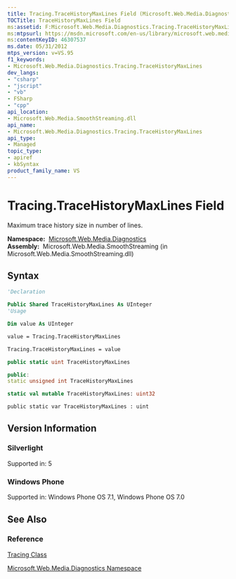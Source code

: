 ```yaml
---
title: Tracing.TraceHistoryMaxLines Field (Microsoft.Web.Media.Diagnostics)
TOCTitle: TraceHistoryMaxLines Field
ms:assetid: F:Microsoft.Web.Media.Diagnostics.Tracing.TraceHistoryMaxLines
ms:mtpsurl: https://msdn.microsoft.com/en-us/library/microsoft.web.media.diagnostics.tracing.tracehistorymaxlines(v=VS.95)
ms:contentKeyID: 46307537
ms.date: 05/31/2012
mtps_version: v=VS.95
f1_keywords:
- Microsoft.Web.Media.Diagnostics.Tracing.TraceHistoryMaxLines
dev_langs:
- "csharp"
- "jscript"
- "vb"
- FSharp
- "cpp"
api_location:
- Microsoft.Web.Media.SmoothStreaming.dll
api_name:
- Microsoft.Web.Media.Diagnostics.Tracing.TraceHistoryMaxLines
api_type:
- Managed
topic_type:
- apiref
- kbSyntax
product_family_name: VS
---
```


# Tracing.TraceHistoryMaxLines Field

Maximum trace history size in number of lines.

**Namespace:**  [Microsoft.Web.Media.Diagnostics](microsoft-web-media-diagnostics-namespace_1.md)  
**Assembly:**  Microsoft.Web.Media.SmoothStreaming (in Microsoft.Web.Media.SmoothStreaming.dll)

## Syntax

```vb
'Declaration

Public Shared TraceHistoryMaxLines As UInteger
'Usage

Dim value As UInteger

value = Tracing.TraceHistoryMaxLines

Tracing.TraceHistoryMaxLines = value
```

```csharp
public static uint TraceHistoryMaxLines
```

```cpp
public:
static unsigned int TraceHistoryMaxLines
```

``` fsharp
static val mutable TraceHistoryMaxLines: uint32
```

```jscript
public static var TraceHistoryMaxLines : uint
```

## Version Information

### Silverlight

Supported in: 5  

### Windows Phone

Supported in: Windows Phone OS 7.1, Windows Phone OS 7.0  

## See Also

### Reference

[Tracing Class](tracing-class-microsoft-web-media-diagnostics_1.md)

[Microsoft.Web.Media.Diagnostics Namespace](microsoft-web-media-diagnostics-namespace_1.md)

